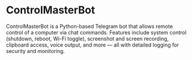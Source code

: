 # ControlMasterBot
ControlMasterBot is a Python-based Telegram bot that allows remote control of a computer via chat commands. Features include system control (shutdown, reboot, Wi-Fi toggle), screenshot and screen recording, clipboard access, voice output, and more — all with detailed logging for security and monitoring.
